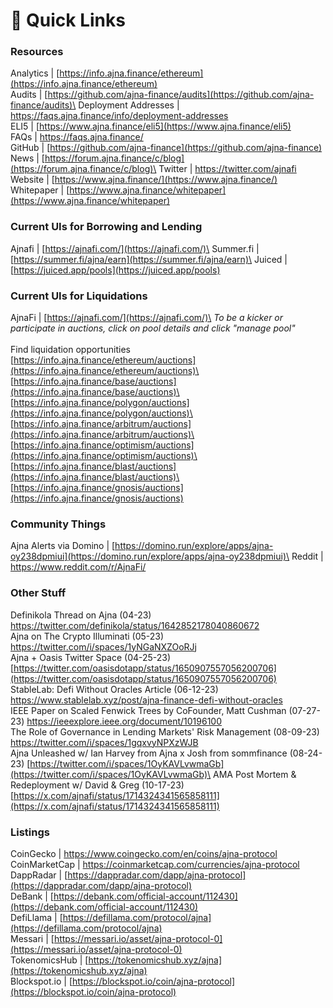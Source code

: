 # 🔗 Quick Links

### Resources

Analytics | [https://info.ajna.finance/ethereum](https://info.ajna.finance/ethereum) \
Audits | [https://github.com/ajna-finance/audits](https://github.com/ajna-finance/audits)\
Deployment Addresses | [https://faqs.ajna.finance/info/deployment-addresses ](https://faqs.ajna.finance/info/deployment-addresses)\
ELI5 | [https://www.ajna.finance/eli5](https://www.ajna.finance/eli5) \
FAQs | [https://faqs.ajna.finance/ ](https://faqs.ajna.finance/)\
GitHub | [https://github.com/ajna-finance](https://github.com/ajna-finance) \
News | [https://forum.ajna.finance/c/blog](https://forum.ajna.finance/c/blog)\
Twitter | [https://twitter.com/ajnafi ](https://twitter.com/ajnafi)\
Website | [https://www.ajna.finance/](https://www.ajna.finance/) \
Whitepaper | [https://www.ajna.finance/whitepaper](https://www.ajna.finance/whitepaper)

### Current UIs for Borrowing and Lending

Ajnafi | [https://ajnafi.com/](https://ajnafi.com/)\
Summer.fi | [https://summer.fi/ajna/earn](https://summer.fi/ajna/earn)\
Juiced | [https://juiced.app/pools](https://juiced.app/pools)

### Current UIs for Liquidations

AjnaFi | [https://ajnafi.com/](https://ajnafi.com/)\
_To be a kicker or participate in auctions, click on pool details and click "manage pool"_ \
\
Find liquidation opportunities \
[https://info.ajna.finance/ethereum/auctions](https://info.ajna.finance/ethereum/auctions)\
[https://info.ajna.finance/base/auctions](https://info.ajna.finance/base/auctions)\
[https://info.ajna.finance/polygon/auctions](https://info.ajna.finance/polygon/auctions)\
[https://info.ajna.finance/arbitrum/auctions](https://info.ajna.finance/arbitrum/auctions)\
[https://info.ajna.finance/optimism/auctions](https://info.ajna.finance/optimism/auctions)\
[https://info.ajna.finance/blast/auctions](https://info.ajna.finance/blast/auctions)\
[https://info.ajna.finance/gnosis/auctions](https://info.ajna.finance/gnosis/auctions)

### Community Things

Ajna Alerts via Domino | [https://domino.run/explore/apps/ajna-oy238dpmiui](https://domino.run/explore/apps/ajna-oy238dpmiui)\
Reddit | [https://www.reddit.com/r/AjnaFi/ ](https://www.reddit.com/r/AjnaFi/)

### Other Stuff

Definikola Thread on Ajna (04-23) \
[https://twitter.com/definikola/status/1642852178040860672 ](https://twitter.com/definikola/status/1642852178040860672)\
Ajna on The Crypto Illuminati (05-23) \
[https://twitter.com/i/spaces/1yNGaNXZOoRJj ](https://twitter.com/i/spaces/1yNGaNXZOoRJj)\
Ajna + Oasis Twitter Space (04-25-23) [https://twitter.com/oasisdotapp/status/1650907557056200706](https://twitter.com/oasisdotapp/status/1650907557056200706) \
StableLab: Defi Without Oracles Article (06-12-23) \
[https://www.stablelab.xyz/post/ajna-finance-defi-without-oracles ](https://www.stablelab.xyz/post/ajna-finance-defi-without-oracles)\
IEEE Paper on Scaled Fenwick Trees by CoFounder, Matt Cushman (07-27-23) [https://ieeexplore.ieee.org/document/10196100 ](https://ieeexplore.ieee.org/document/10196100)\
The Role of Governance in Lending Markets' Risk Management (08-09-23)\
[https://twitter.com/i/spaces/1gqxvyNPXzWJB ](https://twitter.com/i/spaces/1gqxvyNPXzWJB)\
Ajna Unleashed w/ Ian Harvey from Ajna x Josh from sommfinance (08-24-23) [https://twitter.com/i/spaces/1OyKAVLvwmaGb](https://twitter.com/i/spaces/1OyKAVLvwmaGb)\
AMA Post Mortem & Redeployment w/ David & Greg (10-17-23) [https://x.com/ajnafi/status/1714324341565858111](https://x.com/ajnafi/status/1714324341565858111)

### Listings

CoinGecko | [https://www.coingecko.com/en/coins/ajna-protocol ](https://www.coingecko.com/en/coins/ajna-protocol)\
CoinMarketCap | [https://coinmarketcap.com/currencies/ajna-protocol ](https://coinmarketcap.com/currencies/ajna-protocol)\
DappRadar | [https://dappradar.com/dapp/ajna-protocol](https://dappradar.com/dapp/ajna-protocol) \
DeBank | [https://debank.com/official-account/112430](https://debank.com/official-account/112430) \
DefiLlama | [https://defillama.com/protocol/ajna](https://defillama.com/protocol/ajna) \
Messari | [https://messari.io/asset/ajna-protocol-0](https://messari.io/asset/ajna-protocol-0) \
TokenomicsHub | [https://tokenomicshub.xyz/ajna](https://tokenomicshub.xyz/ajna) \
Blockspot.io | [https://blockspot.io/coin/ajna-protocol](https://blockspot.io/coin/ajna-protocol)
